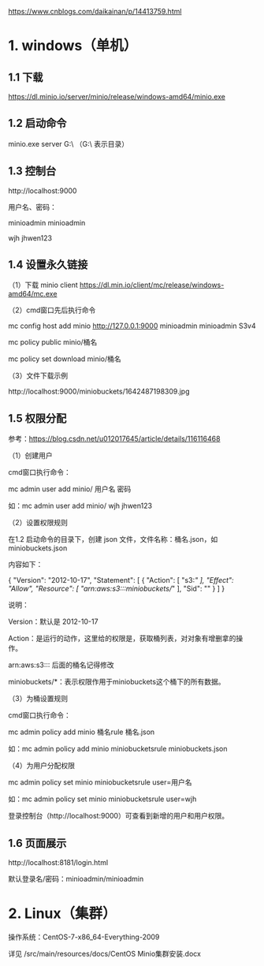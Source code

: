 https://www.cnblogs.com/daikainan/p/14413759.html

# 1. windows（单机）
## 1.1 下载
https://dl.minio.io/server/minio/release/windows-amd64/minio.exe

## 1.2 启动命令
minio.exe server G:\   （G:\ 表示目录）

## 1.3 控制台
http://localhost:9000

用户名、密码：

minioadmin  minioadmin

wjh jhwen123

## 1.4 设置永久链接

（1）下载 minio client
https://dl.min.io/client/mc/release/windows-amd64/mc.exe

（2）cmd窗口先后执行命令

mc config host add minio http://127.0.0.1:9000 minioadmin minioadmin S3v4

mc policy public minio/桶名

mc policy set download minio/桶名

（3）文件下载示例

http://localhost:9000/miniobuckets/1642487198309.jpg

## 1.5 权限分配

参考：https://blog.csdn.net/u012017645/article/details/116116468

（1）创建用户

cmd窗口执行命令：

mc admin user add minio/ 用户名 密码

如：mc admin user add minio/ wjh jhwen123

（2）设置权限规则

在1.2 启动命令的目录下，创建 json 文件，文件名称：桶名.json，如 miniobuckets.json

内容如下：

{
    "Version": "2012-10-17",
    "Statement": [
        {
            "Action": [
                "s3:*"
            ],
            "Effect": "Allow",
            "Resource": [
                "arn:aws:s3:::miniobuckets/*"
            ],
            "Sid": ""
        }
    ]
}

说明：

Version：默认是 2012-10-17

Action：是运行的动作，这里给的权限是，获取桶列表，对对象有增删拿的操作。

arn:aws:s3::: 后面的桶名记得修改

miniobuckets/*：表示权限作用于miniobuckets这个桶下的所有数据。


（3）为桶设置规则

cmd窗口执行命令：

mc admin policy add minio 桶名rule 桶名.json

如：mc admin policy add minio miniobucketsrule miniobuckets.json

（4）为用户分配权限

mc admin policy set minio miniobucketsrule user=用户名

如：mc admin policy set minio miniobucketsrule user=wjh



登录控制台（http://localhost:9000）可查看到新增的用户和用户权限。



## 1.6 页面展示

http://localhost:8181/login.html

默认登录名/密码：minioadmin/minioadmin

# 2. Linux（集群）

操作系统：CentOS-7-x86_64-Everything-2009

详见 /src/main/resources/docs/CentOS  Minio集群安装.docx
